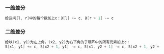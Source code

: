 ### 一维差分
```cpp
给区间[l, r]中的每个数加上c：B[l] += c, B[r + 1] -= c
```

### 二维差分
```cpp
给以(x1, y1)为左上角，(x2, y2)为右下角的子矩阵中的所有元素加上c：
S[x1, y1] += c, S[x2 + 1, y1] -= c, S[x1, y2 + 1] -= c, S[x2 + 1, y2 + 1] += c
```